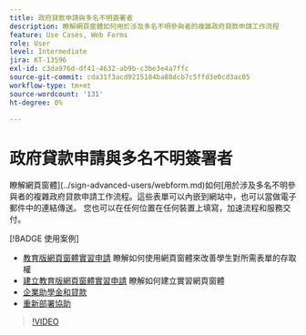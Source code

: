 ```yaml
---
title: 政府貸款申請與多名不明簽署者
description: 瞭解網頁窗體如何用於涉及多名不明參與者的複雜政府貸款申請工作流程
feature: Use Cases, Web Forms
role: User
level: Intermediate
jira: KT-13596
exl-id: c3da976d-df41-4632-ab9b-c3be3e4a7ffc
source-git-commit: cda31f3acd9215184ba88dcb7c5ffd3e0cd3ac05
workflow-type: tm+mt
source-wordcount: '131'
ht-degree: 0%

---
```


# 政府貸款申請與多名不明簽署者

瞭解網頁窗體](../sign-advanced-users/webform.md)如何[用於涉及多名不明參與者的複雜政府貸款申請工作流程。這些表單可以內嵌到網站中，也可以當做電子郵件中的連結傳送。 您也可以在任何位置在任何裝置上填寫，加速流程和服務交付。

[!BADGE 使用案例]

* [教育版網頁窗體實習申請](https://experienceleague.adobe.com/docs/document-cloud-learn/sign-learning-hub/expand/recipes/edu/usecase-edu-intern.html?lang=en)
瞭解如何使用網頁窗體來改善學生對所需表單的存取權
* [建立教育版網頁窗體實習申請](https://experienceleague.adobe.com/docs/document-cloud-learn/sign-learning-hub/expand/recipes/edu/usecase-edu-intern-create.html?lang=en)
瞭解如何建立實習網頁窗體
* [企業助學金和貸款](https://experienceleague.adobe.com/docs/document-cloud-learn/sign-learning-hub/expand/recipes/gov/usecasegovgrants.html?lang=en)
* [重新部署協助](https://experienceleague.adobe.com/docs/document-cloud-learn/sign-learning-hub/expand/recipes/gov/usecasegovreemployment.html?lang=en)

>[!VIDEO](https://video.tv.adobe.com/v/3421619?quality=12&learn=on&hidetitle=true)
